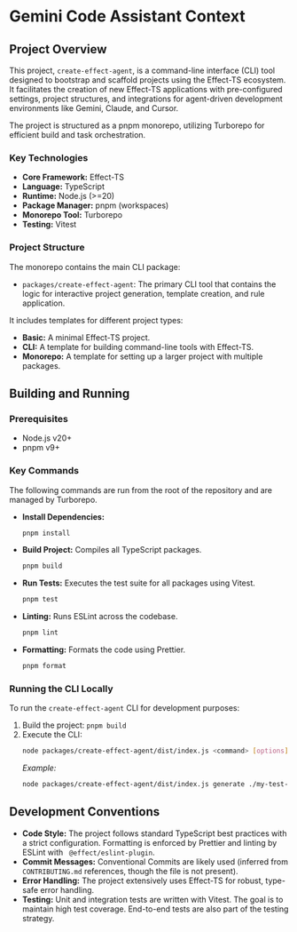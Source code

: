 # Gemini Code Assistant Context

## Project Overview

This project, `create-effect-agent`, is a command-line interface (CLI) tool designed to bootstrap and scaffold projects using the Effect-TS ecosystem. It facilitates the creation of new Effect-TS applications with pre-configured settings, project structures, and integrations for agent-driven development environments like Gemini, Claude, and Cursor.

The project is structured as a pnpm monorepo, utilizing Turborepo for efficient build and task orchestration.

### Key Technologies
- **Core Framework:** Effect-TS
- **Language:** TypeScript
- **Runtime:** Node.js (>=20)
- **Package Manager:** pnpm (workspaces)
- **Monorepo Tool:** Turborepo
- **Testing:** Vitest

### Project Structure

The monorepo contains the main CLI package:

-   `packages/create-effect-agent`: The primary CLI tool that contains the logic for interactive project generation, template creation, and rule application.

It includes templates for different project types:
-   **Basic:** A minimal Effect-TS project.
-   **CLI:** A template for building command-line tools with Effect-TS.
-   **Monorepo:** A template for setting up a larger project with multiple packages.

## Building and Running

### Prerequisites
- Node.js v20+
- pnpm v9+

### Key Commands

The following commands are run from the root of the repository and are managed by Turborepo.

-   **Install Dependencies:**
    ```bash
    pnpm install
    ```

-   **Build Project:** Compiles all TypeScript packages.
    ```bash
    pnpm build
    ```

-   **Run Tests:** Executes the test suite for all packages using Vitest.
    ```bash
    pnpm test
    ```

-   **Linting:** Runs ESLint across the codebase.
    ```bash
    pnpm lint
    ```

-   **Formatting:** Formats the code using Prettier.
    ```bash
    pnpm format
    ```

### Running the CLI Locally

To run the `create-effect-agent` CLI for development purposes:

1.  Build the project: `pnpm build`
2.  Execute the CLI:
    ```bash
    node packages/create-effect-agent/dist/index.js <command> [options]
    ```
    *Example:*
    ```bash
    node packages/create-effect-agent/dist/index.js generate ./my-test-lib --name my-test-lib --yes
    ```

## Development Conventions

-   **Code Style:** The project follows standard TypeScript best practices with a strict configuration. Formatting is enforced by Prettier and linting by ESLint with ` @effect/eslint-plugin`.
-   **Commit Messages:** Conventional Commits are likely used (inferred from `CONTRIBUTING.md` references, though the file is not present).
-   **Error Handling:** The project extensively uses Effect-TS for robust, type-safe error handling.
-   **Testing:** Unit and integration tests are written with Vitest. The goal is to maintain high test coverage. End-to-end tests are also part of the testing strategy.
